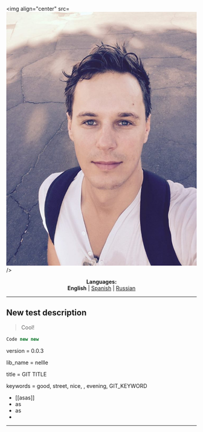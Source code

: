 <img align="center" src=![GIT TITLE](https://github.com/markolofsen/nellle/blob/master/.banners/banner_en.jpg?raw=1) />
<p align="center"><b>Languages:</b><br /><b>English</b> | <a href="https://github.com/markolofsen/nellle/blob/master/README_es.md">Spanish</a> | <a href="https://github.com/markolofsen/nellle/blob/master/README_ru.md">Russian</a></p>

---

## New test description

> Cool!

```javascript
Code new new
```

version = 0.0.3

lib_name = nellle

title = GIT TITLE

keywords = good, street, nice, , evening, GIT_KEYWORD

* [[asas]]
* as
* as
* 

---

